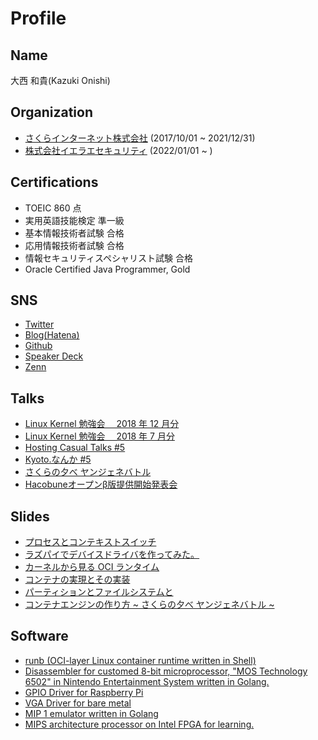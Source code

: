 # Profile

## Name

大西 和貴(Kazuki Onishi)

## Organization

- [さくらインターネット株式会社](https://www.sakura.ad.jp/) (2017/10/01 ~ 2021/12/31)
- [株式会社イエラエセキュリティ](https://ierae.co.jp/) (2022/01/01 ~ )

## Certifications

- TOEIC 860 点
- 実用英語技能検定 準一級
- 基本情報技術者試験 合格
- 応用情報技術者試験 合格
- 情報セキュリティスペシャリスト試験 合格
- Oracle Certified Java Programmer, Gold

## SNS

- [Twitter](https://twitter.com/0n1shi)
- [Blog(Hatena)](https://0n1shi.hatenablog.jp)
- [Github](https://github.com/0n1shi)
- [Speaker Deck](https://speakerdeck.com/0n1shi)
- [Zenn](https://zenn.dev/0n1shi)

## Talks

- [Linux Kernel 勉強会　 2018 年 12 月分](https://linux-kernel.connpass.com/event/106728/)
- [Linux Kernel 勉強会　 2018 年 7 月分](https://linux-kernel.connpass.com/event/92896/)
- [Hosting Casual Talks #5](https://connpass.com/event/120048/)
- [Kyoto.なんか #5](https://kyoto-nanka.connpass.com/event/141982/)
- [さくらの夕べ ヤンジェネバトル](https://sakura-tokyo.connpass.com/event/146504/)
- [Hacobuneオープンβ版提供開始発表会](https://speakerdeck.com/hacobune/hacobunefalsegoshao-jie)

## Slides

- [プロセスとコンテキストスイッチ](https://www.slideshare.net/ssuserc2d4c1/ss-124497965)
- [ラズパイでデバイスドライバを作ってみた。](https://www.slideshare.net/ssuserc2d4c1/ss-124497785)
- [カーネルから見る OCI ランタイム](https://speakerdeck.com/kazuki_onishi)
- [コンテナの実現とその実装](https://speakerdeck.com/kazuki_onishi/kontenafalseshi-xian-tosofalseshi-zhuang)
- [パーティションとファイルシステムと](https://speakerdeck.com/kazuki_onishi/pateisiyontohuairusisutemuto)
- [コンテナエンジンの作り方 ~ さくらの夕べ ヤンジェネバトル ~](https://speakerdeck.com/kazuki_onishi/kontenaenzinfalsezuo-rifang-sakurafalsexi-be-yanzienebatoru)

## Software

- [runb (OCI-layer Linux container runtime written in Shell)](https://github.com/kazu-onis/runb)
- [Disassembler for customed 8-bit microprocessor, "MOS Technology 6502" in Nintendo Entertainment System written in Golang.](https://github.com/0n1shi/dines)
- [GPIO Driver for Raspberry Pi](https://github.com/0n1shi/gpio-driver)
- [VGA Driver for bare metal](https://gist.github.com/0n1shi/24b945209bf97051fe36955b80e9f91a)
- [MIP 1 emulator written in Golang](https://github.com/0n1shi/mipsemu)
- [MIPS architecture processor on Intel FPGA for learning.](https://github.com/0n1shi/fpga-mips)
